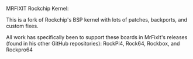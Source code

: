 MRFIXIT Rockchip Kernel:

This is a fork of Rockchip's BSP kernel with lots of patches, backports, and custom fixes. 

All work has specifically been to support these boards in MrFixIt's releases (found in his other GitHub repositories): RockPi4, Rock64, Rockbox, and Rockpro64
